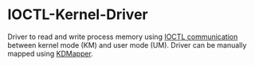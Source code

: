 # IOCTL-Kernel-Driver

Driver to read and write process memory using [IOCTL communication](https://learn.microsoft.com/en-us/windows/win32/devio/device-input-and-output-control-ioctl-) between kernel mode (KM) and user mode (UM). Driver can be manually mapped using [KDMapper](https://github.com/TheCruZ/kdmapper). 
